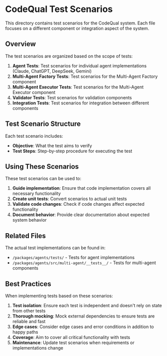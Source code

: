# CodeQual Test Scenarios

This directory contains test scenarios for the CodeQual system. Each file focuses on a different component or integration aspect of the system.

## Overview

The test scenarios are organized based on the scope of tests:

1. **Agent Tests**: Test scenarios for individual agent implementations (Claude, ChatGPT, DeepSeek, Gemini)
2. **Multi-Agent Factory Tests**: Test scenarios for the Multi-Agent Factory component
3. **Multi-Agent Executor Tests**: Test scenarios for the Multi-Agent Executor component
4. **Validator Tests**: Test scenarios for validation components
5. **Integration Tests**: Test scenarios for integration between different components

## Test Scenario Structure

Each test scenario includes:

- **Objective**: What the test aims to verify
- **Test Steps**: Step-by-step procedure for executing the test

## Using These Scenarios

These test scenarios can be used to:

1. **Guide implementation**: Ensure that code implementation covers all necessary functionality
2. **Create unit tests**: Convert scenarios to actual unit tests
3. **Validate code changes**: Check if code changes affect expected functionality
4. **Document behavior**: Provide clear documentation about expected system behavior

## Related Files

The actual test implementations can be found in:

- `/packages/agents/tests/` - Tests for agent implementations
- `/packages/agents/src/multi-agent/__tests__/` - Tests for multi-agent components

## Best Practices

When implementing tests based on these scenarios:

1. **Test isolation**: Ensure each test is independent and doesn't rely on state from other tests
2. **Thorough mocking**: Mock external dependencies to ensure tests are reliable and fast
3. **Edge cases**: Consider edge cases and error conditions in addition to happy paths
4. **Coverage**: Aim to cover all critical functionality with tests
5. **Maintenance**: Update test scenarios when requirements or implementations change